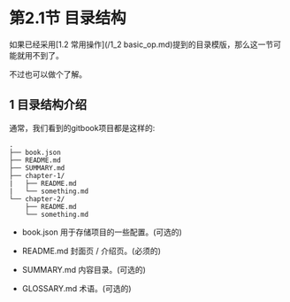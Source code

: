 
# 第2.1节 目录结构

如果已经采用[1.2 常用操作](/1_2 basic_op.md)提到的目录模版，那么这一节可能就用不到了。

不过也可以做个了解。

## 1 目录结构介绍

通常，我们看到的gitbook项目都是这样的:

```
.
├── book.json
├── README.md
├── SUMMARY.md
├── chapter-1/
|   ├── README.md
|   └── something.md
└── chapter-2/
    ├── README.md
    └── something.md
```


- book.json	
用于存储项目的一些配置。(可选的)

- README.md	
封面页 / 介绍页。(必须的)

- SUMMARY.md
内容目录。(可选的)

- GLOSSARY.md
术语。(可选的)
